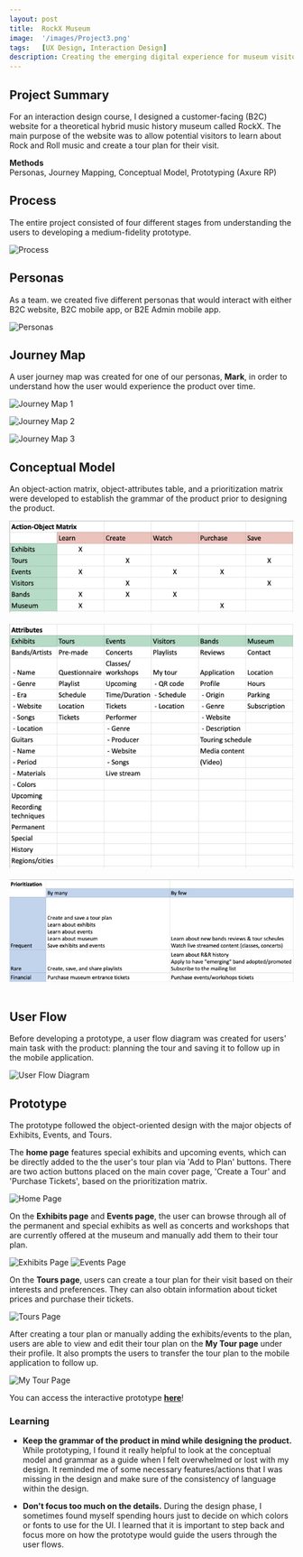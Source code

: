 ```yaml
---
layout: post
title:  RockX Museum
image:  '/images/Project3.png'
tags:   [UX Design, Interaction Design]
description: Creating the emerging digital experience for museum visitors through a B2C website
---
```

## Project Summary
For an interaction design course, I designed a customer-facing (B2C) website for a theoretical hybrid music history museum called RockX. The main purpose of the website was to allow potential visitors to learn about Rock and Roll music and create a tour plan for their visit.

**Methods**<br>
Personas, Journey Mapping, Conceptual Model, Prototyping (Axure RP)

## Process
The entire project consisted of four different stages from understanding the users to developing a medium-fidelity prototype.

![Process]({{site.baseurl}}/images/Process.png)

## Personas
As a team. we created five different personas that would interact with either B2C website, B2C mobile app, or B2E Admin mobile app.

![Personas]({{site.baseurl}}/images/Personas.png)

## Journey Map
A user journey map was created for one of our personas, **Mark**, in order to understand how the user would experience the product over time.

![Journey Map 1]({{site.baseurl}}/images/journeymap_1.png)

![Journey Map 2]({{site.baseurl}}/images/journeymap_2.png)

![Journey Map 3]({{site.baseurl}}/images/journeymap_3.png)

## Conceptual Model
An object-action matrix, object-attributes table, and a prioritization matrix were developed to establish the grammar of the product prior to designing the product.

<center><img src="/images/ObjectAction.png" alt="Object action matrix"></center> <br>
<center><img src="/images/ObjectAttributes.png" alt="Object attributes table"></center> <br>
<center><img src="/images/Prioritization.png" alt="Prioritization matrix"></center> <br>

## User Flow
Before developing a prototype, a user flow diagram was created for users' main task with the product: planning the tour and saving it to follow up in the mobile application.

![User Flow Diagram]({{site.baseurl}}/images/B2CUserFlow.jpg)

## Prototype
The prototype followed the object-oriented design with the major objects of Exhibits, Events, and Tours.

The **home page** features special exhibits and upcoming events, which can be directly added to the the user's tour plan via 'Add to Plan' buttons. There are two action buttons placed on the main cover page, 'Create a Tour' and 'Purchase Tickets', based on the prioritization matrix.

![Home Page]({{site.baseurl}}/images/home_page.png)

On the **Exhibits page** and **Events page**, the user can browse through all of the permanent and special exhibits as well as concerts and workshops that are currently offered at the museum and manually add them to their tour plan.

![Exhibits Page]({{site.baseurl}}/images/exhibits.png)
![Events Page]({{site.baseurl}}/images/events.png)

On the **Tours page**, users can create a tour plan for their visit based on their interests and preferences. They can also obtain information about ticket prices and purchase their tickets.

![Tours Page]({{site.baseurl}}/images/tours.png)

After creating a tour plan or manually adding the exhibits/events to the plan, users are able to view and edit their tour plan on the **My Tour page** under their profile. It also prompts the users to transfer the tour plan to the mobile application to follow up.

![My Tour Page]({{site.baseurl}}/images/my_visit_plan.png)

You can access the interactive prototype [**here**](https://gx1ci9.axshare.com)!

### Learning
* **Keep the grammar of the product in mind while designing the product.**
While prototyping, I found it really helpful to look at the conceptual model and grammar as a guide when I felt overwhelmed or lost with my design. It reminded me of some necessary features/actions that I was missing in the design and make sure of the consistency of language within the design.

* **Don't focus too much on the details.**
During the design phase, I sometimes found myself spending hours just to decide on which colors or fonts to use for the UI. I learned that it is important to step back and focus more on how the prototype would guide the users through the user flows.
